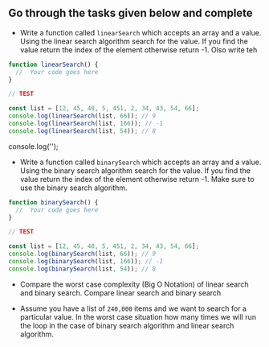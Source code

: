 ## Go through the tasks given below and complete

- Write a function called `linearSearch` which accepts an array and a value. Using the linear search algorithm search for the value. If you find the value return the index of the element otherwise return -1. Olso write teh

```js
function linearSearch() {
  //  Your code goes here
}

// TEST

const list = [12, 45, 48, 5, 451, 2, 34, 43, 54, 66];
console.log(linearSearch(list, 66)); // 9
console.log(linearSearch(list, 166)); // -1
console.log(linearSearch(list, 54)); // 8
```
console.log('');
- Write a function called `binarySearch` which accepts an array and a value. Using the binary search algorithm search for the value. If you find the value return the index of the element otherwise return -1. Make sure to use the binary search algorithm.

```js
function binarySearch() {
  //  Your code goes here
}

// TEST

const list = [12, 45, 48, 5, 451, 2, 34, 43, 54, 66];
console.log(binarySearch(list, 66)); // 9
console.log(binarySearch(list, 166)); // -1
console.log(binarySearch(list, 54)); // 8
```

- Compare the worst case complexity (Big O Notation) of linear search and binary search. Compare linear search and binary search

- Assume you have a list of `240,000` items and we want to search for a particular value. In the worst case situation how many times we will run the loop in the case of binary search algorithm and linear search algorithm.
